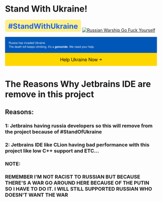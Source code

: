 # Stand With Ukraine!
[![Stand With Ukraine](https://raw.githubusercontent.com/vshymanskyy/StandWithUkraine/main/badges/StandWithUkraine.svg)](https://stand-with-ukraine.pp.ua)
[![Russian Warship Go Fuck Yourself](https://raw.githubusercontent.com/vshymanskyy/StandWithUkraine/main/badges/RussianWarship.svg)](https://stand-with-ukraine.pp.ua)

[![Stand With Ukraine](https://raw.githubusercontent.com/vshymanskyy/StandWithUkraine/main/banner2-direct.svg)](https://stand-with-ukraine.pp.ua)

# The Reasons Why Jetbrains IDE are remove in this project

## Reasons:

### 1: Jetbrains having russia developers so this will remove from the project because of #StandOfUkraine

### 2: Jetbrains IDE like CLion having bad performance with this project like low C++ support and ETC...

### NOTE:

### REMEMBER I'M NOT RACIST TO RUSSIAN BUT BECAUSE THERE'S A WAR GO AROUND HERE BECAUSE OF THE PUTIN SO I HAVE TO DO IT. I WILL STILL SUPPORTED RUSSIAN WHO DOESN'T WANT THE WAR
